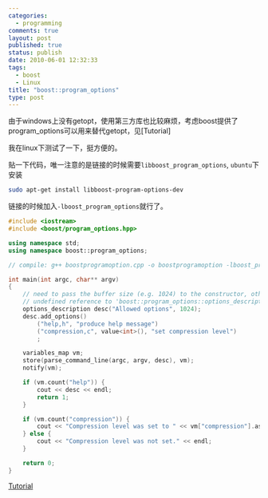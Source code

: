 ```yaml
--- 
categories: 
  - programming
comments: true
layout: post
published: true
status: publish
date: 2010-06-01 12:32:33
tags: 
  - boost
  - Linux
title: "boost::program_options"
type: post
---
```


由于windows上没有getopt，使用第三方库也比较麻烦，考虑boost提供了program_options可以用来替代getopt，见[Tutorial]

我在linux下测试了一下，挺方便的。

贴一下代码，唯一注意的是链接的时候需要`libboost_program_options`, `ubuntu`下安装

```sh
sudo apt-get install libboost-program-options-dev
```

链接的时候加入`-lboost_program_options`就行了。

```cpp
#include <iostream>
#include <boost/program_options.hpp>

using namespace std;
using namespace boost::program_options;

// compile: g++ boostprogramoption.cpp -o boostprogramoption -lboost_program_options

int main(int argc, char** argv)
{
    // need to pass the buffer size (e.g. 1024) to the constructor, otherwise:
    // undefined reference to 'boost::program_options::options_description::m_default_line_length'
    options_description desc("Allowed options", 1024);
    desc.add_options()
        ("help,h", "produce help message")
        ("compression,c", value<int>(), "set compression level")
        ;

    variables_map vm;
    store(parse_command_line(argc, argv, desc), vm);
    notify(vm);

    if (vm.count("help")) {
        cout << desc << endl;
        return 1;
    }

    if (vm.count("compression")) {
        cout << "Compression level was set to " << vm["compression"].as<int>() << endl;
    } else {
        cout << "Compression level was not set." << endl;
    }

    return 0;
}
```

[Tutorial](http://www.boost.org/doc/libs/1_43_0/doc/html/program_options/tutorial.html)

